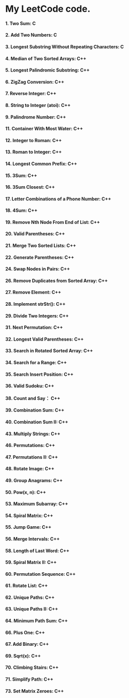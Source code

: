 # My LeetCode code.
#### 1. Two Sum: C
#### 2. Add Two Numbers: C
#### 3. Longest Substring Without Repeating Characters: C
#### 4. Median of Two Sorted Arrays: C++
#### 5. Longest Palindromic Substring: C++
#### 6. ZigZag Conversion: C++
#### 7. Reverse Integer: C++
#### 8. String to Integer (atoi): C++
#### 9. Palindrome Number: C++
#### 11. Container With Most Water: C++
#### 12. Integer to Roman: C++
#### 13. Roman to Integer: C++
#### 14. Longest Common Prefix: C++
#### 15. 3Sum: C++
#### 16. 3Sum Closest: C++
#### 17. Letter Combinations of a Phone Number: C++
#### 18. 4Sum: C++
#### 19. Remove Nth Node From End of List: C++
#### 20. Valid Parentheses: C++
#### 21. Merge Two Sorted Lists: C++
#### 22. Generate Parentheses: C++
#### 24. Swap Nodes in Pairs: C++
#### 26. Remove Duplicates from Sorted Array: C++
#### 27. Remove Element: C++
#### 28. Implement strStr(): C++
#### 29. Divide Two Integers: C++
#### 31. Next Permutation: C++
#### 32. Longest Valid Parentheses: C++
#### 33. Search in Rotated Sorted Array: C++
#### 34. Search for a Range: C++
#### 35. Search Insert Position: C++
#### 36. Valid Sudoku: C++
#### 38. Count and Say： C++
#### 39. Combination Sum: C++
#### 40. Combination Sum II: C++
#### 43. Multiply Strings: C++
#### 46. Permutations: C++
#### 47. Permutations II: C++
#### 48. Rotate Image: C++
#### 49. Group Anagrams: C++
#### 50. Pow(x, n): C++
#### 53. Maximum Subarray: C++
#### 54. Spiral Matrix: C++
#### 55. Jump Game: C++
#### 56. Merge Intervals: C++
#### 58. Length of Last Word: C++
#### 59. Spiral Matrix II: C++
#### 60. Permutation Sequence: C++
#### 61. Rotate List: C++
#### 62. Unique Paths: C++
#### 63. Unique Paths II: C++
#### 64. Minimum Path Sum: C++
#### 66. Plus One: C++
#### 67. Add Binary: C++
#### 69. Sqrt(x): C++
#### 70. Climbing Stairs: C++
#### 71. Simplify Path: C++
#### 73. Set Matrix Zeroes: C++

